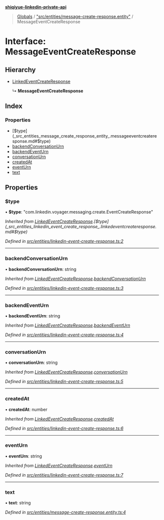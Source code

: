 **[shiqiyue-linkedin-private-api](../README.md)**

> [Globals](../globals.md) / ["src/entities/message-create-response.entity"](../modules/_src_entities_message_create_response_entity_.md) / MessageEventCreateResponse

# Interface: MessageEventCreateResponse

## Hierarchy

* [LinkedEventCreateResponse](_src_entities_linkedin_event_create_response_.linkedeventcreateresponse.md)

  ↳ **MessageEventCreateResponse**

## Index

### Properties

* [$type](_src_entities_message_create_response_entity_.messageeventcreateresponse.md#$type)
* [backendConversationUrn](_src_entities_message_create_response_entity_.messageeventcreateresponse.md#backendconversationurn)
* [backendEventUrn](_src_entities_message_create_response_entity_.messageeventcreateresponse.md#backendeventurn)
* [conversationUrn](_src_entities_message_create_response_entity_.messageeventcreateresponse.md#conversationurn)
* [createdAt](_src_entities_message_create_response_entity_.messageeventcreateresponse.md#createdat)
* [eventUrn](_src_entities_message_create_response_entity_.messageeventcreateresponse.md#eventurn)
* [text](_src_entities_message_create_response_entity_.messageeventcreateresponse.md#text)

## Properties

### $type

•  **$type**: \"com.linkedin.voyager.messaging.create.EventCreateResponse\"

*Inherited from [LinkedEventCreateResponse](_src_entities_linkedin_event_create_response_.linkedeventcreateresponse.md).[$type](_src_entities_linkedin_event_create_response_.linkedeventcreateresponse.md#$type)*

*Defined in [src/entities/linkedin-event-create-response.ts:2](https://github.com/shiqiyue/linkedin-private-api/blob/ff42743/src/entities/linkedin-event-create-response.ts#L2)*

___

### backendConversationUrn

•  **backendConversationUrn**: string

*Inherited from [LinkedEventCreateResponse](_src_entities_linkedin_event_create_response_.linkedeventcreateresponse.md).[backendConversationUrn](_src_entities_linkedin_event_create_response_.linkedeventcreateresponse.md#backendconversationurn)*

*Defined in [src/entities/linkedin-event-create-response.ts:3](https://github.com/shiqiyue/linkedin-private-api/blob/ff42743/src/entities/linkedin-event-create-response.ts#L3)*

___

### backendEventUrn

•  **backendEventUrn**: string

*Inherited from [LinkedEventCreateResponse](_src_entities_linkedin_event_create_response_.linkedeventcreateresponse.md).[backendEventUrn](_src_entities_linkedin_event_create_response_.linkedeventcreateresponse.md#backendeventurn)*

*Defined in [src/entities/linkedin-event-create-response.ts:4](https://github.com/shiqiyue/linkedin-private-api/blob/ff42743/src/entities/linkedin-event-create-response.ts#L4)*

___

### conversationUrn

•  **conversationUrn**: string

*Inherited from [LinkedEventCreateResponse](_src_entities_linkedin_event_create_response_.linkedeventcreateresponse.md).[conversationUrn](_src_entities_linkedin_event_create_response_.linkedeventcreateresponse.md#conversationurn)*

*Defined in [src/entities/linkedin-event-create-response.ts:5](https://github.com/shiqiyue/linkedin-private-api/blob/ff42743/src/entities/linkedin-event-create-response.ts#L5)*

___

### createdAt

•  **createdAt**: number

*Inherited from [LinkedEventCreateResponse](_src_entities_linkedin_event_create_response_.linkedeventcreateresponse.md).[createdAt](_src_entities_linkedin_event_create_response_.linkedeventcreateresponse.md#createdat)*

*Defined in [src/entities/linkedin-event-create-response.ts:6](https://github.com/shiqiyue/linkedin-private-api/blob/ff42743/src/entities/linkedin-event-create-response.ts#L6)*

___

### eventUrn

•  **eventUrn**: string

*Inherited from [LinkedEventCreateResponse](_src_entities_linkedin_event_create_response_.linkedeventcreateresponse.md).[eventUrn](_src_entities_linkedin_event_create_response_.linkedeventcreateresponse.md#eventurn)*

*Defined in [src/entities/linkedin-event-create-response.ts:7](https://github.com/shiqiyue/linkedin-private-api/blob/ff42743/src/entities/linkedin-event-create-response.ts#L7)*

___

### text

•  **text**: string

*Defined in [src/entities/message-create-response.entity.ts:4](https://github.com/shiqiyue/linkedin-private-api/blob/ff42743/src/entities/message-create-response.entity.ts#L4)*
